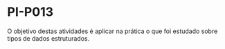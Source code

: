 # PI-P013

O objetivo destas atividades é aplicar na prática o que foi estudado
sobre tipos de dados estruturados. 
